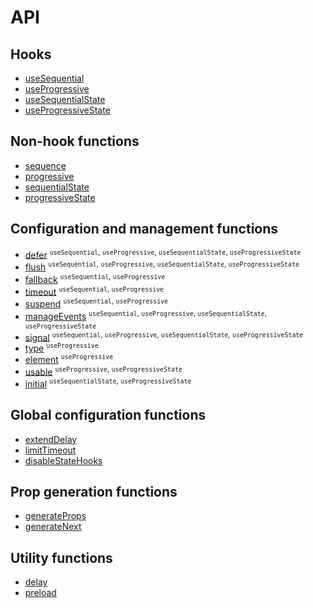 # API

## Hooks

* [useSequential](useSequential.md)
* [useProgressive](useProgressive.md)
* [useSequentialState](useSequentialState.md)
* [useProgressiveState](useProgressiveState.md)

## Non-hook functions

* [sequence](sequence.md)
* [progressive](progressive.md)
* [sequentialState](sequentialState.md)
* [progressiveState](progressiveState.md)

## Configuration and management functions

* [defer](defer.md) <sup>`useSequential`, `useProgressive`, `useSequentialState`, `useProgressiveState`</sup>
* [flush](flush.md) <sup>`useSequential`, `useProgressive`, `useSequentialState`, `useProgressiveState`</sup>
* [fallback](fallback.md) <sup>`useSequential`, `useProgressive`</sup>
* [timeout](timeout.md) <sup>`useSequential`, `useProgressive`</sup>
* [suspend](suspend.md) <sup>`useSequential`, `useProgressive`</sup>
* [manageEvents](manageEvents.md) <sup>`useSequential`, `useProgressive`, `useSequentialState`, `useProgressiveState`</sup>
* [signal](signal.md) <sup>`useSequential`, `useProgressive`, `useSequentialState`, `useProgressiveState`</sup>
* [type](type.md) <sup>`useProgressive`</sup>
* [element](element.md) <sup>`useProgressive`</sup>
* [usable](usable.md) <sup>`useProgressive`, `useProgressiveState`</sup>
* [initial](initial.md) <sup>`useSequentialState`, `useProgressiveState`</sup>

## Global configuration functions

* [extendDelay](extendDelay.md)
* [limitTimeout](limitTimeout.md)
* [disableStateHooks](disableStateHooks.md)

## Prop generation functions

* [generateProps](generateProps.md)
* [generateNext](generateNext.md)

## Utility functions

* [delay](delay.md)
* [preload](preload.md)
